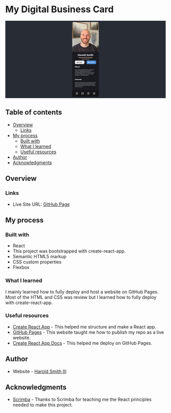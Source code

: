 # My Digital Business Card

![Design preview for My Digital Business Card](./public/images/desktop-preview.png)

## Table of contents

- [Overview](#overview)
  - [Links](#links)
- [My process](#my-process)
  - [Built with](#built-with)
  - [What I learned](#what-i-learned)
  - [Useful resources](#useful-resources)
- [Author](#author)
- [Acknowledgments](#acknowledgments)

## Overview

### Links

- Live Site URL: [GitHub Page](https://pizpit.github.io/my-digital-business-card/)

## My process

### Built with

- React
- This project was bootstrapped with create-react-app.
- Semantic HTML5 markup
- CSS custom properties
- Flexbox

### What I learned

I mainly learned how to fully deploy and host a website on GitHub Pages. Most of the HTML and CSS was review but I learned how to fully deploy with create-react-app.

### Useful resources

- [Create React App](https://github.com/facebook/create-react-app) - This helped me structure and make a React app.
- [GitHub Pages](https://pages.github.com/) - This website taught me how to publish my repo as a live website.
- [Create React App Docs](https://create-react-app.dev/docs/deployment#github-pages) - This helped me deploy on GitHub Pages.

## Author

- Website - [Harold Smith III](https://github.com/Pizpit)

## Acknowledgments

- [Scrimba](Scrimba.com) - Thanks to Scrimba for teaching me the React principles needed to make this project.